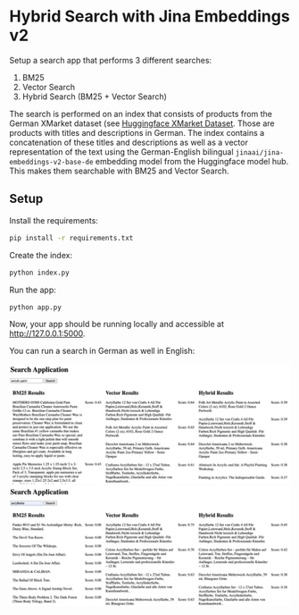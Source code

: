 # Hybrid Search with Jina Embeddings v2

Setup a search app that performs 3 different searches:
1. BM25
2. Vector Search
3. Hybrid Search (BM25 + Vector Search)

The search is performed on an index that consists of products from the German XMarket dataset (see [Huggingface XMarket Dataset](https://huggingface.co/datasets/jinaai/xmarket_de).
Those are products with titles and descriptions in German. The index contains a concatenation of these titles and descriptions as well as a vector representation 
of the text using the German-English bilingual
`jinaai/jina-embeddings-v2-base-de` embedding model from the Huggingface model hub. This makes them searchable with BM25 and Vector Search.

## Setup

Install the requirements:

```bash
pip install -r requirements.txt
```

Create the index:

```bash
python index.py
```

Run the app:

```bash
python app.py
```

Now, your app should be running locally and accessible at http://127.0.0.1:5000.

You can run a search in German as well in English:

![English_search.png](resources%2FEnglish_search.png)
![German_search.png](resources%2FGerman_search.png)